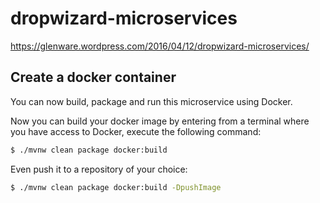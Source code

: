 # dropwizard-microservices
https://glenware.wordpress.com/2016/04/12/dropwizard-microservices/

## Create a docker container

You can now build, package and run this microservice using Docker.

Now you can build your docker image by entering from a terminal where
you have access to Docker, execute the following command:

```sh
$ ./mvnw clean package docker:build
```

Even push it to a repository of your choice:

```sh
$ ./mvnw clean package docker:build -DpushImage
```
